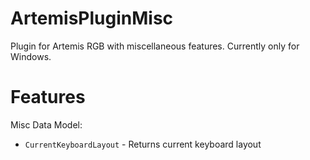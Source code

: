 # ArtemisPluginMisc
Plugin for Artemis RGB with miscellaneous features.
Currently only for Windows.

# Features

Misc Data Model:

+ `CurrentKeyboardLayout` - Returns current keyboard layout
